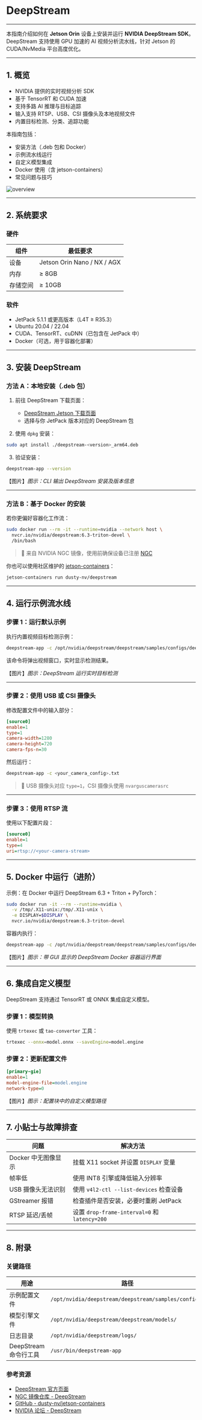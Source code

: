 # DeepStream

---

本指南介绍如何在 **Jetson Orin** 设备上安装并运行 **NVIDIA DeepStream SDK**。DeepStream 支持使用 GPU 加速的 AI 视频分析流水线，针对 Jetson 的 CUDA/NvMedia 平台高度优化。

---

## 1. 概览

- NVIDIA 提供的实时视频分析 SDK  
- 基于 TensorRT 和 CUDA 加速  
- 支持多路 AI 推理与目标追踪  
- 输入支持 RTSP、USB、CSI 摄像头及本地视频文件  
- 内置目标检测、分类、追踪功能

本指南包括：

- 安装方法（.deb 包和 Docker）
- 示例流水线运行
- 自定义模型集成
- Docker 使用（含 jetson-containers）
- 常见问题与技巧

![overview](/img/NG45XX_deepstream_overview.png)

---

## 2. 系统要求

### 硬件

| 组件   | 最低要求                        |
| ---- | --------------------------- |
| 设备   | Jetson Orin Nano / NX / AGX |
| 内存   | ≥ 8GB                       |
| 存储空间 | ≥ 10GB                      |

### 软件

- JetPack 5.1.1 或更高版本（L4T ≥ R35.3）  
- Ubuntu 20.04 / 22.04  
- CUDA、TensorRT、cuDNN（已包含在 JetPack 中）  
- Docker（可选，用于容器化部署）

---

## 3. 安装 DeepStream

### 方法 A：本地安装（.deb 包）

1. 前往 DeepStream 下载页面：
   
   - [DeepStream Jetson 下载页面](https://developer.nvidia.com/deepstream-sdk-download-tesla#jetson)  
   - 选择与你 JetPack 版本对应的 DeepStream 包

2. 使用 `dpkg` 安装：

```bash
sudo apt install ./deepstream-<version>_arm64.deb
```

3. 验证安装：

```bash
deepstream-app --version
```

【图片】*图示：CLI 输出 DeepStream 安装及版本信息*

---

### 方法 B：基于 Docker 的安装

若你更偏好容器化工作流：

```bash
sudo docker run --rm -it --runtime=nvidia --network host \
  nvcr.io/nvidia/deepstream:6.3-triton-devel \
  /bin/bash
```

> 🧩 来自 NVIDIA NGC 镜像，使用前确保设备已注册 [NGC](https://ngc.nvidia.com/)

你也可以使用社区维护的 [jetson-containers](https://github.com/dusty-nv/jetson-containers)：

```bash
jetson-containers run dusty-nv/deepstream
```

---

## 4. 运行示例流水线

### 步骤 1：运行默认示例

执行内置视频目标检测示例：

```bash
deepstream-app -c /opt/nvidia/deepstream/deepstream/samples/configs/deepstream-app/source1_usb_dec_infer_resnet_int8.txt
```

该命令将弹出视频窗口，实时显示检测结果。

【图片】*图示：DeepStream 运行实时目标检测*

---

### 步骤 2：使用 USB 或 CSI 摄像头

修改配置文件中的输入部分：

```ini
[source0]
enable=1
type=1
camera-width=1280
camera-height=720
camera-fps-n=30
```

然后运行：

```bash
deepstream-app -c <your_camera_config>.txt
```

> 🎥 USB 摄像头对应 `type=1`，CSI 摄像头使用 `nvarguscamerasrc`

---

### 步骤 3：使用 RTSP 流

使用以下配置片段：

```ini
[source0]
enable=1
type=4
uri=rtsp://<your-camera-stream>
```

---

## 5. Docker 中运行（进阶）

示例：在 Docker 中运行 DeepStream 6.3 + Triton + PyTorch：

```bash
sudo docker run -it --rm --runtime=nvidia \
  -v /tmp/.X11-unix:/tmp/.X11-unix \
  -e DISPLAY=$DISPLAY \
  nvcr.io/nvidia/deepstream:6.3-triton-devel
```

容器内执行：

```bash
deepstream-app -c /opt/nvidia/deepstream/deepstream/samples/configs/deepstream-app/source1_usb_dec_infer_resnet_int8.txt
```

【图片】*图示：带 GUI 显示的 DeepStream Docker 容器运行界面*

---

## 6. 集成自定义模型

DeepStream 支持通过 TensorRT 或 ONNX 集成自定义模型。

### 步骤 1：模型转换

使用 `trtexec` 或 `tao-converter` 工具：

```bash
trtexec --onnx=model.onnx --saveEngine=model.engine
```

### 步骤 2：更新配置文件

```ini
[primary-gie]
enable=1
model-engine-file=model.engine
network-type=0
```

【图片】*图示：配置块中的自定义模型路径*

---

## 7. 小贴士与故障排查

| 问题            | 解决方法                                       |
| ------------- | ------------------------------------------ |
| Docker 中无图像显示 | 挂载 X11 socket 并设置 `DISPLAY` 变量             |
| 帧率低           | 使用 INT8 引擎或降低输入分辨率                         |
| USB 摄像头无法识别   | 使用 `v4l2-ctl --list-devices` 检查设备          |
| GStreamer 报错  | 检查插件是否安装，必要时重刷 JetPack                     |
| RTSP 延迟/丢帧    | 设置 `drop-frame-interval=0` 和 `latency=200` |

---

## 8. 附录

### 关键路径

| 用途               | 路径                                                   |
| ---------------- | ---------------------------------------------------- |
| 示例配置文件           | `/opt/nvidia/deepstream/deepstream/samples/configs/` |
| 模型引擎文件           | `/opt/nvidia/deepstream/deepstream/models/`          |
| 日志目录             | `/opt/nvidia/deepstream/logs/`                       |
| DeepStream 命令行工具 | `/usr/bin/deepstream-app`                            |

### 参考资源

- [DeepStream 官方页面](https://developer.nvidia.com/deepstream-sdk)  
- [NGC 镜像仓库 - DeepStream](https://catalog.ngc.nvidia.com/orgs/nvidia/containers/deepstream)  
- [GitHub - dusty-nv/jetson-containers](https://github.com/dusty-nv/jetson-containers)  
- [NVIDIA 论坛 - DeepStream](https://forums.developer.nvidia.com/c/deepstream-sdk/)
